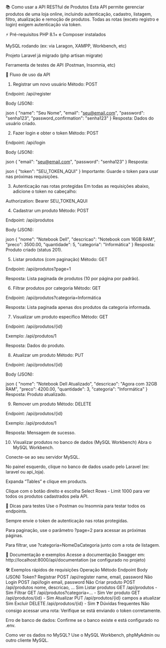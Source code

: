 📚 Como usar a API RESTful de Produtos
Esta API permite gerenciar produtos de uma loja online, incluindo autenticação, cadastro, listagem, filtro, atualização e remoção de produtos. Todas as rotas (exceto registro e login) exigem autenticação via token.

⚡ Pré-requisitos
PHP 8.1+ e Composer instalados

MySQL rodando (ex: via Laragon, XAMPP, Workbench, etc)

Projeto Laravel já migrado (php artisan migrate)

Ferramenta de testes de API (Postman, Insomnia, etc)

🚀 Fluxo de uso da API
1. Registrar um novo usuário
Método: POST

Endpoint: /api/register

Body (JSON):

json
{
  "name": "Seu Nome",
  "email": "seu@email.com",
  "password": "senha123",
  "password_confirmation": "senha123"
}
Resposta: Dados do usuário criado.

2. Fazer login e obter o token
Método: POST

Endpoint: /api/login

Body (JSON):

json
{
  "email": "seu@email.com",
  "password": "senha123"
}
Resposta:

json
{
  "token": "SEU_TOKEN_AQUI"
}
Importante: Guarde o token para usar nas próximas requisições.

3. Autenticação nas rotas protegidas
Em todas as requisições abaixo, adicione o token no cabeçalho:

Authorization: Bearer SEU_TOKEN_AQUI

4. Cadastrar um produto
Método: POST

Endpoint: /api/produtos

Body (JSON):

json
{
  "nome": "Notebook Dell",
  "descricao": "Notebook com 16GB RAM",
  "preco": 3500.00,
  "quantidade": 5,
  "categoria": "Informática"
}
Resposta: Produto criado (status 201).

5. Listar produtos (com paginação)
Método: GET

Endpoint: /api/produtos?page=1

Resposta: Lista paginada de produtos (10 por página por padrão).

6. Filtrar produtos por categoria
Método: GET

Endpoint: /api/produtos?categoria=Informática

Resposta: Lista paginada apenas dos produtos da categoria informada.

7. Visualizar um produto específico
Método: GET

Endpoint: /api/produtos/{id}

Exemplo: /api/produtos/1

Resposta: Dados do produto.

8. Atualizar um produto
Método: PUT

Endpoint: /api/produtos/{id}

Body (JSON):

json
{
  "nome": "Notebook Dell Atualizado",
  "descricao": "Agora com 32GB RAM",
  "preco": 4200.00,
  "quantidade": 3,
  "categoria": "Informática"
}
Resposta: Produto atualizado.

9. Remover um produto
Método: DELETE

Endpoint: /api/produtos/{id}

Exemplo: /api/produtos/1

Resposta: Mensagem de sucesso.

10. Visualizar produtos no banco de dados (MySQL Workbench)
Abra o MySQL Workbench.

Conecte-se ao seu servidor MySQL.

No painel esquerdo, clique no banco de dados usado pelo Laravel (ex: laravel ou api_loja).

Expanda “Tables” e clique em products.

Clique com o botão direito e escolha Select Rows - Limit 1000 para ver todos os produtos cadastrados pela API.

🧪 Dicas para testes
Use o Postman ou Insomnia para testar todos os endpoints.

Sempre envie o token de autenticação nas rotas protegidas.

Para paginação, use o parâmetro ?page=2 para acessar as próximas páginas.

Para filtrar, use ?categoria=NomeDaCategoria junto com a rota de listagem.

📄 Documentação e exemplos
Acesse a documentação Swagger em:
http://localhost:8000/api/documentation
(se configurado no projeto)

🛠️ Exemplos rápidos de requisições
Operação	Método	Endpoint	Body (JSON)	Token?
Registrar	POST	/api/register	name, email, password	Não
Login	POST	/api/login	email, password	Não
Criar produto	POST	/api/produtos	nome, descricao, ...	Sim
Listar produtos	GET	/api/produtos	-	Sim
Filtrar	GET	/api/produtos?categoria=...	-	Sim
Ver produto	GET	/api/produtos/{id}	-	Sim
Atualizar	PUT	/api/produtos/{id}	campos a atualizar	Sim
Excluir	DELETE	/api/produtos/{id}	-	Sim
❓ Dúvidas frequentes
Não consigo acessar uma rota:
Verifique se está enviando o token corretamente.

Erro de banco de dados:
Confirme se o banco existe e está configurado no .env.

Como ver os dados no MySQL?
Use o MySQL Workbench, phpMyAdmin ou outro cliente MySQL.
